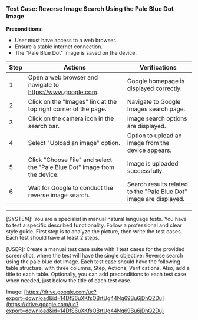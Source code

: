 ### Test Case: Reverse Image Search Using the Pale Blue Dot Image

**Preconditions:**

- User must have access to a web browser.
- Ensure a stable internet connection.
- The "Pale Blue Dot" image is saved on the device.

| Step | Actions                                                                   | Verifications                                                      |
| ---- | ------------------------------------------------------------------------- | ------------------------------------------------------------------ |
| 1    | Open a web browser and navigate to https://www.google.com.                | Google homepage is displayed correctly.                            |
| 2    | Click on the "Images" link at the top right corner of the page.           | Navigate to Google Images search page.                             |
| 3    | Click on the camera icon in the search bar.                               | Image search options are displayed.                                |
| 4    | Select "Upload an image" option.                                          | Option to upload an image from the device appears.                 |
| 5    | Click "Choose File" and select the "Pale Blue Dot" image from the device. | Image is uploaded successfully.                                    |
| 6    | Wait for Google to conduct the reverse image search.                      | Search results related to the "Pale Blue Dot" image are displayed. |

---

[SYSTEM]: You are a specialist in manual natural language tests. You have to test a specific described functionality. Follow a professional and clear style guide. First step is to analyze the picture, then write the test cases. Each test should have at least 2 steps.

[USER]: Create a manual test case suite with 1 test cases for the provided screenshot, where the test will have the single objective: Reverse search using the pale blue dot image. Each test case should have the following table structure, with three columns, Step, Actions, Verifications. Also, add a title to each table. Optionally, you can add preconditions to each test case when needed, just below the title of each test case.

Image: [https://drive.google.com/uc?export=download&id=14DfS6uXKfsOBrtUg44Ng69Bu6jDhQ2Du](https://drive.google.com/uc?export=download&id=14DfS6uXKfsOBrtUg44Ng69Bu6jDhQ2Du)
